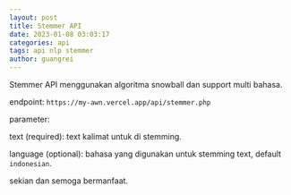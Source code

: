 ```yaml
---
layout: post
title: Stemmer API
date: 2023-01-08 03:03:17
categories: api
tags: api nlp stemmer
author: guangrei
---
```


Stemmer API menggunakan algoritma snowball dan support multi bahasa.

endpoint: `https://my-awn.vercel.app/api/stemmer.php`

parameter:

text (required): text kalimat untuk di stemming.

language (optional): bahasa yang digunakan untuk stemming text, default `indonesian`.

sekian dan semoga bermanfaat.